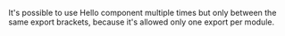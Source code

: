 It's possible to use Hello component multiple times but only between the same export brackets, because it's allowed only one export per module.